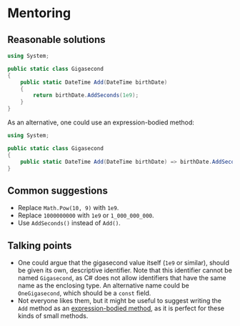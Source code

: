 # Mentoring

## Reasonable solutions

```csharp
using System;

public static class Gigasecond
{
    public static DateTime Add(DateTime birthDate)
    {
        return birthDate.AddSeconds(1e9);
    }
}
```

As an alternative, one could use an expression-bodied method:

```csharp
using System;

public static class Gigasecond
{
    public static DateTime Add(DateTime birthDate) => birthDate.AddSeconds(1e9);
}
```

## Common suggestions

- Replace `Math.Pow(10, 9)` with `1e9`.
- Replace `1000000000` with `1e9` or `1_000_000_000`.
- Use `AddSeconds()` instead of `Add()`.

## Talking points

- One could argue that the gigasecond value itself (`1e9` or similar), should be given its own, descriptive identifier. Note that this identifier cannot be named `Gigasecond`, as C# does not allow identifiers that have the same name as the enclosing type. An alternative name could be `OneGigasecond`, which should be a `const` field.
- Not everyone likes them, but it might be useful to suggest writing the `Add` method as an [expression-bodied method](https://docs.microsoft.com/en-us/dotnet/csharp/programming-guide/statements-expressions-operators/expression-bodied-members#methods), as it is perfect for these kinds of small methods.
